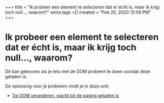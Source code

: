 +++
title = "Ik probeer een element te selecteren dat er écht is, maar ik krijg toch null..., waarom?"
extra.tags =[]
created = "Feb 25, 2020 12:09 PM"
+++
# Ik probeer een element te selecteren dat er écht is, maar ik krijg toch null..., waarom?

Dit kan gebeuren als je iets met de DOM probeert te doen voordat deze geladen is.

De oplossing voor je probleem vindt je in deze unit:

- [De DOM veranderen, wacht tot de pagina geladen is](https://winc.talentlms.com/unit/view/id:4264)
